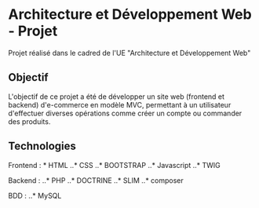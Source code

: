 # Architecture et Développement Web - Projet
Projet réalisé dans le cadred de l'UE "Architecture et Développement Web"

## Objectif
L'objectif de ce projet a été de développer un site web (frontend et backend) d'e-commerce en modèle MVC, 
permettant à un utilisateur d'effectuer diverses opérations comme créer un compte ou commander des produits.

## Technologies
Frontend :
    * HTML
    ..* CSS
    ..* BOOTSTRAP
    ..* Javascript
    ..* TWIG
    
Backend :
    ..* PHP
    ..* DOCTRINE
    ..* SLIM
    ..* composer
    
BDD :
    ..* MySQL
